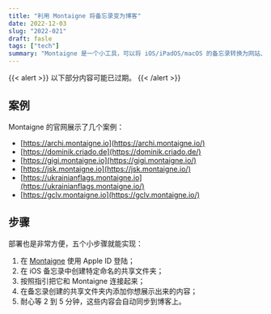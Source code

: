 ```yaml
---
title: "利用 Montaigne 将备忘录变为博客"
date: 2022-12-03
slug: "2022-021"
draft: fasle
tags: ["tech"]
summary: "Montaigne 是一个小工具，可以将 iOS/iPadOS/macOS 的备忘录转换为网站、博客，甚至作品展示网站。使用步骤非常简单，只需在 Montaigne 上使用 Apple ID 登录，创建特定命名的共享文件夹，按照指引连接起来，添加想展示的内容，等待几分钟即可同步到博客上。"
---
```


{{< alert >}}
以下部分内容可能已过期。
{{< /alert >}}

## 案例

Montaigne 的官网展示了几个案例：

- [https://archi.montaigne.io](https://archi.montaigne.io/)
- [https://dominik.criado.de](https://dominik.criado.de/)
- [https://gigi.montaigne.io](https://gigi.montaigne.io/)
- [https://jsk.montaigne.io](https://jsk.montaigne.io/)
- [https://ukrainianflags.montaigne.io](https://ukrainianflags.montaigne.io/)
- [https://gclv.montaigne.io](https://gclv.montaigne.io/)

## 步骤

部署也是非常方便，五个小步骤就能实现：

1. 在 [Montaigne](https://montaigne.io/) 使用 Apple ID 登陆；
2. 在 iOS 备忘录中创建特定命名的共享文件夹；
3. 按照指引把它和 Montaigne 连接起来；
4. 在备忘录创建的共享文件夹内添加你想展示出来的内容；
5. 耐心等 2 到 5 分钟，这些内容会自动同步到博客上。